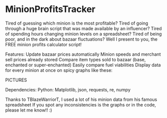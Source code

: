 # MinionProfitsTracker
Tired of guessing which minion is the most profitable? Tired of going through a huge brain script that was made available by an influencer? Tired of spending hours changing minion levels on a spreadsheet? Tired of being poor, and in the dark about bazaar fluctuations? Well I present to you,  the FREE minion profits calculator script!

Features:
Update bazaar prices automatically
Minion speeds and merchant sell prices already stored
Compare item types sold to bazaar (base, enchanted or super-enchanted)
Easily compare fuel viabilities
Display data for every minion at once on spicy graphs like these:

PICTURES


Dependencies: 
Python: Matplotlib, json, requests, re, numpy

Thanks to TBlazeWarriorT, I used a lot of his minion data from his famous spreadsheet
If you spot any inconsistencies is the graphs or in the code, please let me know!! :)
